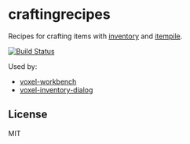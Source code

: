 # craftingrecipes

Recipes for crafting items with [inventory](https://github.com/deathcap/inventory) and [itempile](https://github.com/deathcap/itempile).

[![Build Status](https://travis-ci.org/deathcap/craftingrecipes.png)](https://travis-ci.org/deathcap/craftingrecipes)

Used by:

* [voxel-workbench](https://github.com/deathcap/voxel-workbench) 
* [voxel-inventory-dialog](https://github.com/deathcap/voxel-inventory-dialog)

## License

MIT

